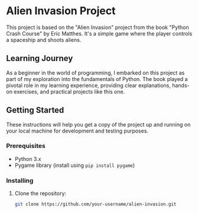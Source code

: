# Alien Invasion Project

This project is based on the "Alien Invasion" project from the book "Python Crash Course" by Eric Matthes. It's a simple game where the player controls a spaceship and shoots aliens.

## Learning Journey

As a beginner in the world of programming, I embarked on this project as part of my exploration into the fundamentals of Python. The book played a pivotal role in my learning experience, providing clear explanations, hands-on exercises, and practical projects like this one.

## Getting Started

These instructions will help you get a copy of the project up and running on your local machine for development and testing purposes.

### Prerequisites

- Python 3.x
- Pygame library (install using `pip install pygame`)

### Installing

1. Clone the repository:

   ```bash
   git clone https://github.com/your-username/alien-invasion.git
